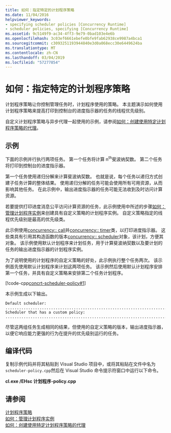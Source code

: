 ```yaml
---
title: 如何：指定特定的计划程序策略
ms.date: 11/04/2016
helpviewer_keywords:
- specifying scheduler policies [Concurrency Runtime]
- scheduler policies, specifying [Concurrency Runtime]
ms.assetid: 9c5149f9-ac34-4ff3-9e79-0bad103e4e6b
ms.openlocfilehash: 3c03ef6661ebefe0bfe9fab62938ce9987a4bca1
ms.sourcegitcommit: c3093251193944840e3d0a068ecc30e6449624ba
ms.translationtype: MT
ms.contentlocale: zh-CN
ms.lasthandoff: 03/04/2019
ms.locfileid: "57277854"
---
```

# <a name="how-to-specify-specific-scheduler-policies"></a>如何：指定特定的计划程序策略

计划程序策略让你控制管理任务时，计划程序使用的策略。 本主题演示如何使用计划程序策略来提高打印到控制台的进度指示器的任务的线程优先级别。

自定义计划程序策略与异步代理一起使用的示例，请参阅[如何：创建使用特定计划程序策略的代理](../../parallel/concrt/how-to-create-agents-that-use-specific-scheduler-policies.md)。

## <a name="example"></a>示例

下面的示例并行执行两项任务。 第一个任务将计算 n<sup>th</sup>斐波纳契数。 第二个任务将打印到控制台的进度指示器。

第一个任务使用递归分解来计算斐波纳契数。 也就是说，每个任务以递归方式创建子任务计算的整体结果。 使用递归分解的任务可能会使用所有可用资源，从而影响其他任务。 在此示例中，输出进度指示器的任务可能无法收到及时访问计算资源。

若要提供打印进度消息公平访问计算资源的任务，此示例使用中所述的步骤[如何：管理计划程序实例](../../parallel/concrt/how-to-manage-a-scheduler-instance.md)来创建具有自定义策略的计划程序实例。 自定义策略指定的线程优先级别是最高的优先级类。

此示例使用[concurrency:: call](../../parallel/concrt/reference/call-class.md)并[concurrency:: timer](../../parallel/concrt/reference/timer-class.md)类，以打印进度指示器。 这些类具有引用其构造函数的版本[concurrency:: scheduler](../../parallel/concrt/reference/scheduler-class.md)对象，该计划，方便其对象。 该示例使用默认计划程序来计划任务，用于计算斐波纳契数以及要计划的任务的输出进度指示器的计划程序实例。

为了说明使用的计划程序的自定义策略的好处，此示例执行整个任务两次。 该示例首先使用默认计划程序来计划这两项任务。 该示例然后使用默认计划程序安排第一个任务，并具有自定义策略来安排第二个任务计划程序。

[!code-cpp[concrt-scheduler-policy#1](../../parallel/concrt/codesnippet/cpp/how-to-specify-specific-scheduler-policies_1.cpp)]

本示例生成以下输出。

```Output
Default scheduler:
...........................................................................done
Scheduler that has a custom policy:
...........................................................................done
```

尽管这两组任务生成相同的结果，但使用的自定义策略的版本，输出进度指示器，以便它响应能力更强的行为在提升的优先级别运行的任务。

## <a name="compiling-the-code"></a>编译代码

复制示例代码并将其粘贴到 Visual Studio 项目中，或将其粘贴在文件中名为`scheduler-policy.cpp`然后在 Visual Studio 命令提示符窗口中运行以下命令。

**cl.exe /EHsc 计划程序-policy.cpp**

## <a name="see-also"></a>请参阅

[计划程序策略](../../parallel/concrt/scheduler-policies.md)<br/>
[如何：管理计划程序实例](../../parallel/concrt/how-to-manage-a-scheduler-instance.md)<br/>
[如何：创建使用特定计划程序策略的代理](../../parallel/concrt/how-to-create-agents-that-use-specific-scheduler-policies.md)
